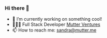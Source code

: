 ### Hi there 👋

- 🔭 I’m currently working on something cool!
- 👩🏼‍💻 Full Stack Developer [Mutter Ventures](https://www.mutter.me/)
- 📫 How to reach me: sandra@mutter.me
